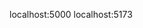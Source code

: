 <!-- complete create listing 6.09 -->


<!-- 8.05 add contact landload functionality to the listing page -->



localhost:5000
localhost:5173